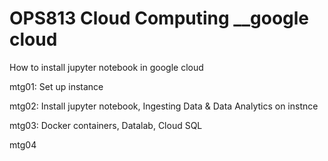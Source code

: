 # OPS813 Cloud Computing __google cloud 

How to install jupyter notebook in google cloud

mtg01: Set up instance 

mtg02: Install jupyter notebook, Ingesting Data & Data Analytics on instnce

mtg03: Docker containers, Datalab, Cloud SQL

mtg04 

